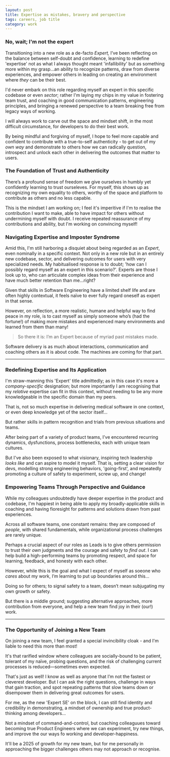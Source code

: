 ```yaml
---
layout: post
title: Expertise as mistakes, bravery and perspective
tags: careers, job title
category: work
---
```


<!-- summary -->

### No, wait; I'm not the expert

Transitioning into a new role as a de-facto _Expert,_ I’ve been reflecting on the balance between self-doubt and confidence, learning to redefine 'expertise' not as what I always thought meant 'infallibility' but as something more within my grasp...an ability to recognize patterns, draw from diverse experiences, and empower others in leading on creating an environment where _they_ can be their best.

I'd never embark on this role regarding myself an expert in this specific codebase or even _sector_; rather I'm laying my chips in my value in fostering team trust, and coaching in good communication patterns, engineering principles, and bringing a renewed perspective to a team breaking free from legacy ways of working.

I will always work to carve out the space and mindset shift, in the most difficult circumstance, for developers to do their best work.

By being mindful and forgiving of myself, I hope to feel more capable and confident to contribute with a true-to-self authenticity - to get out of my _own way_ and demonstrate to others how we can radically question, introspect and unlock each other in delivering the outcomes that matter to users.

<!-- summary -->

### The Foundation of Trust and Authenticity

There’s a profound sense of freedom we give ourselves in humbly yet confidently learning to trust ourseleves. For myself, this shows up as recognizing my own equality to others, worthy of the space and platform to contribute as others and no less capable.

This is the mindset I am working on; I feel it's imperitive if I'm to realise the contribution I want to make, able to have impact for others without undermining myself with doubt. I receive repeated reassurance of my contributions and ability, but I'm working on convincing myself!

### Navigating Expertise and Imposter Syndrome

Amid this, I'm still harboring a disquiet about being regarded as an _Expert_, even nominally in a specific context. Not only in a new role but in an entirely new codebase, sector, and delivering outcomes for users with very specialized needs. My habitualised response is to doubt; 'how can I possibly regard myself as an expert in this scenario?'. Experts are those I look up to, who can articulate complex ideas from their experience and have much better retention than me...right?

Given that skills in Software Engineering have a limited shelf life and are often highly contextual, it feels naïve to ever fully regard oneself as expert in that sense.

However, on reflection, a more realistic, humane and helpful way to find peace in my role, is to cast myself as simply someone who’s (had the fortune!) of making more mistakes and experienced many environments and learned from them than many!

> So there it is: I’m an Expert because of myriad past mistakes made.

Software delivery is as much about interactions, communication and coaching others as it is about code. The machines are coming for that part.

---

### Redefining Expertise and Its Application

I'm straw-manning this 'Expert' title admittedly; as in this case it's more a _company-specific_ designation; but more importantly I am recognising that my _relative_ expertise can fit in this context, without needing to be any more knowledgeable in the specific domain than my peers.

That is, not so much expertise in delivering medical software in one context, or even deep knowledge yet of the sector itself...

But rather skills in pattern recognition and trials from previous situations and teams.

After being part of a variety of product teams, I've encountered recurring dynamics, dysfunctions, process bottlenecks, each with unique team cultures.

But I've also been exposed to what visionary, inspiring tech leadership _looks like_ and can aspire to model it myself. That is, setting a clear vision for devs, modelling strong engineering behaviors, 'going-first', and repeatedly promoting a culture of safety to experiment, screw up, and change!

### Empowering Teams Through Perspective and Guidance

While my colleagues undoubtedly have deeper expertise in the product and codebase, I'm happiest in being able to apply my broadly-applicable skills in coaching and having fioresight for patterns and solutions drawn from past experiences.

Across all software teams, one constant remains: they are composed of _people_, with shared fundamentals, while organizational process challenges are rarely unique.

Perhaps a crucial aspect of our roles as Leads is to give others permission to trust their _own_ judgments and the courage and safety to _find out_. I can help build a high-performing teams by promoting respect, and space for learning, feedback, and honesty with each other.

However, while this is the goal and what I expect of myself as soeone who _cares_ about my work, I’m learning to put up boundaries around this...

Doing so for others; to signal safety to a team, doesn’t mean subjugating my own growth or safety.

But there is a middle ground; suggesting alternative approaches, more contribution from everyone, and help a new team find joy in their (our!) work.

---

### The Opportunity of Joining a New Team

On joining a new team, I feel granted a special invincibility cloak - and I'm liable to need this more than most!

It's that rarified window where colleagues are socially-bound to be patient, tolerant of my naïve, probing questions, and the risk of challenging current processes is reduced—sometimes even expected.

That's just as well! I know as well as anyone that I’m not the fastest or cleverest developer. But I can ask the right questions, challenge in ways that gain traction, and spot repeating patterns that slow teams down or disempower them in delivering great outcomes for users.

For me, as the new 'Expert SE' on the block, I can still find identity and credibility in demonstrating, a mindset of ownership and true product-thinking among developers...

Not a mindset of command-and-control, but coaching colleaguues toward becoming true Product Engineers where we can experiment, try new things, and improve the our ways fo working and developer-happiness.

It'll be a 2025 of growth for my new team, but for me personally in approaching the bigger challenges others may not approach or recognise.
